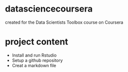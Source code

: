 # datasciencecoursera
created for the Data Scientists Toolbox course on Coursera

# project content
* Install and run Rstudio
* Setup a github repository
* Creat a markdown file
